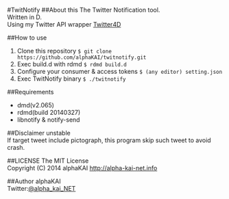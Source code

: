 #TwitNotify
##About this
The Twitter Notification tool.  
Written in D.  
Using my Twitter API wrapper [Twitter4D](https://github.com/alphaKAI/twitter4d)  
  
  
##How to use
1. Clone this repository
`$ git clone https://github.com/alphaKAI/twitnotify.git`  
2. Exec build.d with rdmd
`$ rdmd build.d`  
3. Configure your consumer & access tokens
`$ (any editor) setting.json`  
4. Exec TwitNotify binary
`$ ./twitnotify`
  
  
##Requirements
* dmd(v2.065)
* rdmd(build 20140327)
* libnotify & notify-send
  

##Disclaimer
unstable  
If target tweet include pictograph, this program skip such tweet to avoid crash.  
  
  
##LICENSE
The MIT License  
Copyright (C) 2014 alphaKAI http://alpha-kai-net.info  
  
  
##Author
alphaKAI  
Twitter:[@alpha_kai_NET](https://twitter.com/alpha_kai_net)  
